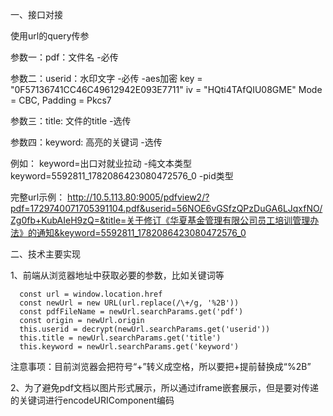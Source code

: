 一、接口对接

使用url的query传参

参数一：pdf：文件名 -必传

参数二：userid：水印文字 -必传 -aes加密
key = "0F57136741CC46C49612942E093E7711"
iv = "HQti4TAfQIU08GME"
Mode = CBC,
Padding = Pkcs7

参数三：title: 文件的title -选传

参数四：keyword: 高亮的关键词 -选传

  例如：
  keyword=出口对就业拉动 -纯文本类型
  keyword=5592811_1782086423080472576_0 -pid类型
  
完整url示例：
http://10.5.113.80:9005/pdfview2/?pdf=1729740071705391104.pdf&userid=56NOE6vGSfzQPzDuGA6LJqxfNO/Zg0fb+KubAIeH9zQ=&title=关于修订《华夏基金管理有限公司员工培训管理办法》的通知&keyword=5592811_1782086423080472576_0

二、技术主要实现

1、前端从浏览器地址中获取必要的参数，比如关键词等

      const url = window.location.href
      const newUrl = new URL(url.replace(/\+/g, '%2B'))
      const pdfFileName = newUrl.searchParams.get('pdf')
      const origin = newUrl.origin
      this.userid = decrypt(newUrl.searchParams.get('userid'))
      this.title = newUrl.searchParams.get('title')
      this.keyword = newUrl.searchParams.get('keyword')
      
注意事项：目前浏览器会把符号“+”转义成空格，所以要把+提前替换成“%2B”

2、为了避免pdf文档以图片形式展示，所以通过iframe嵌套展示，但是要对传递的关键词进行encodeURIComponent编码

<iframe :src="src" frameborder="0" width="100%" height="100%" id="pdf-view"></iframe>

this.src = web/viewer.html?keyword=' + encodeURIComponent(this.keyword) + '&file=' + res.url

3、从pid获取关键词，如果文字太长，截取前500个字符

getKeywordFromPid(origin,query).then(response => {
              this.loading = false
                let resResult = JSON.parse(response)
                let queryText = ""
                if(resResult.length) {
                  queryText = resResult[0].content
                  if(queryText.length > 500) {
                    queryText = queryText.slice(0,500)
                  }
                }
                this.src = '/pdfview2/pdfjs-3.10.111-dist/web/viewer.html?keyword=' + encodeURIComponent(queryText) + '&file=' + res.url
                document.title = this.title
                

4、获取关键词，传递到高亮搜索输入框，支持多个关键词及匹配不上的时候适当缩短关键词

    initializeKeywordHighlight();
  
    function initializeKeywordHighlight() {
      var url = decodeURIComponent(window.location.search).replace(/\+/g, '%2B');
      var params = new URLSearchParams(url, false);
      var page = params.get('page') || '1';
      var keyword = params.get('keyword');
  
      if (keyword) {
        document.getElementById("findInput").value = keyword;
        highlightKeywords(keyword);
      }
    }
  
    function highlightKeywords(keyword) {
      const keywords = keyword.split("|||");
      let matchedKeywords = [];
  
      const processKeywords = (index) => {
        if (index >= keywords.length) {
          applyHighlights(matchedKeywords);
          return;
        }
  
        trySingleKeyword(keywords[index], (matchedKeyword) => {
          if (matchedKeyword) {
            matchedKeywords.push(matchedKeyword);
          }
          processKeywords(index + 1);
        });
      };
  
      processKeywords(0);
    }
  
    function trySingleKeyword(keyword, callback) {
      document.getElementById("findInput").value = keyword;
      findHighlightAllClick();
      findHighlightAllClick();
  
      setTimeout(() => {
        const matchStatus = document.getElementById("findInput").getAttribute("data-status");
        const findResultsCount = document.getElementById("findResultsCount").innerText;
        // 找到的匹配项个数
        const matchCount = getSecondNumber(findResultsCount);
  
        if (matchStatus === "notFound" || matchCount === 0) {
          // 如果没有匹配，尝试逐步缩短关键词
          if (keyword.length > 1) {
            trySingleKeyword(keyword.slice(0, Math.ceil(keyword.length / 2)), callback);
          } else {
            callback(null);
          }
        } else {
          callback(keyword);
        }
      }, 1000);
    }
  
    function applyHighlights(keywords) {
      document.getElementById("findInput").value = keywords.join("|||");
      findHighlightAllClick();
    }
  
  
    function findHighlightAllClick() {
      document.getElementById("findHighlightAll").click();
    }
  
    function getSecondNumber(str) {
      const matches = str.match(/\d+/g);
      return matches && matches.length >= 2 ? parseInt(matches[1]) : 0;
    }
    // //跳转至指定页码
    // document.getElementById('pageNumber').value = page*1;
    // //nextpage,需要激活下一页按钮，否则第一次可以跳转到指定页，但是第二次访问时，还是跳到上一次的页码
    // this.pdfViewer.currentPageNumber = page*1;      
    // document.getElementById("nextpage").click();


5、通过正则匹配关键词

分割所有的关键词，之间添加空格；

转义在正则表达式中有特殊含义的元字符，给左右两边添加0到多个空格匹配任何 Unicode 标点符号字符，给左右两边添加0到多个空格

匹配一个或多个空白字符,包括空格、制表符、换行符等

convertToRegExpString(query, hasDiacritics) {
    const {
      matchDiacritics
    } = this.#state;
    let isUnicode = false;
    //多个关键词开始
    if(query.includes("|||")) {
      let processedQueries = [];
      let queries = query.split("|||")
      queries.forEach(query => {
        query = query.split("").join(" ");
        query = query.replaceAll(SPECIAL_CHARS_REG_EXP, (match, p1, p2, p3, p4, p5) => {
          if (p1) {
            return `[ ]*\\${p1}[ ]*`;
          }
          if (p2) {
            return `[ ]*${p2}[ ]*`;
          }
          if (p3) {
            return "[ ]*";
          }
          if (matchDiacritics) {
            return p4 || p5;
          }
          if (p4) {
            return DIACRITICS_EXCEPTION.has(p4.charCodeAt(0)) ? p4 : "";
          }
          if (hasDiacritics) {
            isUnicode = true;
            return `${p5}\\p{M}*`;
          }
          return p5;
        });

        const trailingSpaces = "[ ]*";
        if (query.endsWith(trailingSpaces)) {
          query = query.slice(0, query.length - trailingSpaces.length);
        }

        if (matchDiacritics && hasDiacritics) {
          DIACRITICS_EXCEPTION_STR ||= String.fromCharCode(...DIACRITICS_EXCEPTION);
          isUnicode = true;
          query = `${query}(?=[${DIACRITICS_EXCEPTION_STR}]|[^\\p{M}]|$)`;
        }

        processedQueries.push(query);
      });

      let combinedQuery = processedQueries.join("|"); // 匹配任意一个关键词
      // let combinedQuery = processedQueries.map(q => `(?=.*${q})`).join(""); // 匹配所有关键词
      return [isUnicode, combinedQuery];
    }
    //多个关键词结束
    
    // 新增把每一个字符中间都加上空格[ ]*
    query= query.split("").join(" ")
    // 结束
    query = query.replaceAll(SPECIAL_CHARS_REG_EXP, (match, p1, p2, p3, p4, p5) => {
      if (p1) {
        return `[ ]*\\${p1}[ ]*`;
      }
      if (p2) {
        return `[ ]*${p2}[ ]*`;
      }
      // if (p3) {
      //   return "[ ]+";
      // }
      if (p3) {
        return "[ ]*";
      }
      if (matchDiacritics) {
        return p4 || p5;
      }
      if (p4) {
        return DIACRITICS_EXCEPTION.has(p4.charCodeAt(0)) ? p4 : "";
      }
      if (hasDiacritics) {
        isUnicode = true;
        return `${p5}\\p{M}*`;
      }
      return p5;
    });
    const trailingSpaces = "[ ]*";
    if (query.endsWith(trailingSpaces)) {
      query = query.slice(0, query.length - trailingSpaces.length);
    }
    if (matchDiacritics) {
      if (hasDiacritics) {
        DIACRITICS_EXCEPTION_STR ||= String.fromCharCode(...DIACRITICS_EXCEPTION);
        isUnicode = true;
        query = `${query}(?=[${DIACRITICS_EXCEPTION_STR}]|[^\\p{M}]|$)`;
      }
    }
    
    return [isUnicode, query];
  }
  
6、根据正则匹配查找，返回关键词位置信息

    calculateRegExpMatch(query, entireWord, pageIndex, pageContent) {
        const matches = this._pageMatches[pageIndex] = [];
        const matchesLength = this._pageMatchesLength[pageIndex] = [];
        if (!query) {
          return;
        }
        const diffs = this._pageDiffs[pageIndex];
        let match;
        while ((match = query.exec(pageContent)) !== null) {
          if (entireWord && !this.#isEntireWord(pageContent, match.index, match[0].length)) {
            continue;
          }
    
          const [matchPos, matchLen] = getOriginalIndex(diffs, match.index, match[0].length);
          if (matchLen) {
            matches.push(matchPos);
            matchesLength.push(matchLen);
          }
        }
      }
